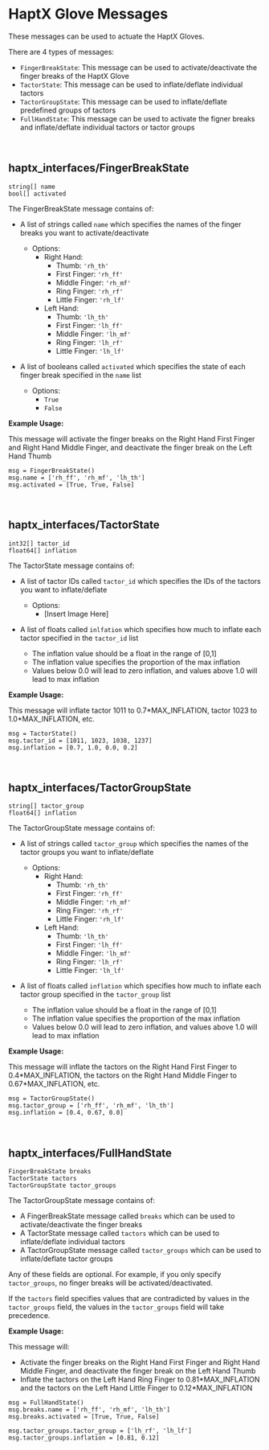 # HaptX Glove Messages

These messages can be used to actuate the HaptX Gloves.

There are 4 types of messages:
- `FingerBreakState`: This message can be used to activate/deactivate the finger breaks of the HaptX Glove
- `TactorState`: This message can be used to inflate/deflate individual tactors
- `TactorGroupState`: This message can be used to inflate/deflate predefined groups of tactors
- `FullHandState`: This message can be used to activate the figner breaks and inflate/deflate individual tactors or tactor groups

<br>

## haptx_interfaces/FingerBreakState
```
string[] name
bool[] activated
```


The FingerBreakState message contains of:
- A list of strings called `name` which specifies the names of the finger breaks you want to activate/deactivate
    - Options:
        - Right Hand:
            - Thumb: `'rh_th'`
            - First Finger: `'rh_ff'`
            - Middle Finger: `'rh_mf'`
            - Ring Finger: `'rh_rf'`
            - Little Finger: `'rh_lf'`
        - Left Hand:
            - Thumb: `'lh_th'`
            - First Finger: `'lh_ff'`
            - Middle Finger: `'lh_mf'`
            - Ring Finger: `'lh_rf'`
            - Little Finger: `'lh_lf'`

- A list of booleans called `activated` which specifies the state of each finger break specified in the `name` list
    - Options:
        - `True`
        - `False`


__Example Usage:__

This message will activate the finger breaks on the Right Hand First Finger and Right Hand Middle Finger, and deactivate the finger break on the Left Hand Thumb
```
msg = FingerBreakState()
msg.name = ['rh_ff', 'rh_mf', 'lh_th']
msg.activated = [True, True, False]
```

<br>

## haptx_interfaces/TactorState
```
int32[] tactor_id
float64[] inflation
```


The TactorState message contains of:
- A list of tactor IDs called `tactor_id` which specifies the IDs of the tactors you want to inflate/deflate
    - Options:
        - [Insert Image Here]

- A list of floats called `inlfation` which specifies how much to inflate each tactor specified in the `tactor_id` list
    - The inflation value should be a float in the range of [0,1]
    - The inflation value specifies the proportion of the max inflation
    - Values below 0.0 will lead to zero inflation, and values above 1.0 will lead to max inflation


__Example Usage:__

This message will inflate tactor 1011 to 0.7\*MAX_INFLATION, tactor 1023 to 1.0\*MAX_INFLATION, etc.
```
msg = TactorState()
msg.tactor_id = [1011, 1023, 1038, 1237]
msg.inflation = [0.7, 1.0, 0.0, 0.2]
```

<br>

## haptx_interfaces/TactorGroupState
```
string[] tactor_group
float64[] inflation
```


The TactorGroupState message contains of:
- A list of strings called `tactor_group` which specifies the names of the tactor groups you want to inflate/deflate
    - Options:
        - Right Hand:
            - Thumb: `'rh_th'`
            - First Finger: `'rh_ff'`
            - Middle Finger: `'rh_mf'`
            - Ring Finger: `'rh_rf'`
            - Little Finger: `'rh_lf'`
        - Left Hand:
            - Thumb: `'lh_th'`
            - First Finger: `'lh_ff'`
            - Middle Finger: `'lh_mf'`
            - Ring Finger: `'lh_rf'`
            - Little Finger: `'lh_lf'`

- A list of floats called `inflation` which specifies how much to inflate each tactor group specified in the `tactor_group` list
    - The inflation value should be a float in the range of [0,1]
    - The inflation value specifies the proportion of the max inflation
    - Values below 0.0 will lead to zero inflation, and values above 1.0 will lead to max inflation


__Example Usage:__

This message will inflate the tactors on the Right Hand First Finger to 0.4\*MAX_INFLATION, the tactors on the Right Hand Middle Finger to 0.67\*MAX_INFLATION, etc.
```
msg = TactorGroupState()
msg.tactor_group = ['rh_ff', 'rh_mf', 'lh_th']
msg.inflation = [0.4, 0.67, 0.0]
```

<br>

## haptx_interfaces/FullHandState
```
FingerBreakState breaks
TactorState tactors
TactorGroupState tactor_groups
```


The TactorGroupState message contains of:
- A FingerBreakState message called `breaks` which can be used to activate/deactivate the finger breaks
- A TactorState message called `tactors` which can be used to inflate/deflate individual tactors
- A TactorGroupState message called `tactor_groups` which can be used to inflate/deflate tactor groups


Any of these fields are optional. For example, if you only specify `tactor_groups`, no finger breaks will be activated/deactivated.

If the `tactors` field specifies values that are contradicted by values in the `tactor_groups` field, the values in the `tactor_groups` field will take precedence.


__Example Usage:__

This message will:
- Activate the finger breaks on the Right Hand First Finger and Right Hand Middle Finger, and deactivate the finger break on the Left Hand Thumb
- Inflate the tactors on the Left Hand Ring Finger to 0.81\*MAX_INFLATION and the tactors on the Left Hand Little Finger to 0.12\*MAX_INFLATION
```
msg = FullHandState()
msg.breaks.name = ['rh_ff', 'rh_mf', 'lh_th']
msg.breaks.activated = [True, True, False]

msg.tactor_groups.tactor_group = ['lh_rf', 'lh_lf']
msg.tactor_groups.inflation = [0.81, 0.12]
```